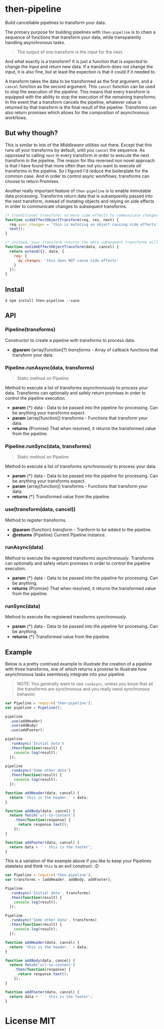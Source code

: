 # then-pipeline
Build cancellable pipelines to transform your data.

The primary purpose for building pipelines with `then-pipeline` is to chain a sequence of functions that transform your data, while transparently handling asynchronous tasks.

> The output of one transform is the input for the next.

And what exactly is a transform? It is just a function that is *expected* to change the input and return new data. If a transform does not change the input, it is also fine, but at least the expection is that it could if it needed to.

A transform takes the data to be transformed as the first argument, and a `cancel` function as the second argument. This `cancel` function can be used to stop the execution of the pipeline. This means that every transform is equipped with the ability to stop the execution of the remaining transforms. In the event that a transform cancels the pipeline, whatever value is returned by that transform is the final result of the pipeline. Transforms can also return promises which allows for the composition of asynchronous workflows.

## But why though?

This is similar to lots of the *Middleware* utilities out there. Except that this runs *all* your transforms by default, until you `cancel` the sequence. As oppossed to calling `next` in every transform in order to execute the next transform in the pipeline. The reason for this reversed non novel approach is that I have found that more often than not you want to execute *all* transforms in the pipeline. So I figured I'd reduce the boilerplate for the common case. And in order to control async workflows, transforms can choose to return Promises.

Another really important feature of `then-pipeline` is to enable immutable data processing. Transforms return data that is subsequently passed into the next transform, instead of mutating objects and relying on side effects in order to communicate changes to subsequent transforms.

``` javascript
/* tranditional transform: no more side effects to communicate changes to other transforms - YES - 100%! */
function sideEffectObjectTransform(req, res, next) {
  req.your_changes = 'this is mutating an object causing side effects';
  next();
}

/* instead, your transform returns the data subsequent transforms will receive. You can use tools like Immutable.js or Icepick.js to manage your immutable structures. I have just chosen a common naive merging strategy for illustration purposes */
function noSideEffectObjectTransform(data, cancel) {
  return extend({}, data, {
    req: {
      my_changes: 'this does NOT cause side effects'
    }
  });
}
```


## Install

```
$ npm install then-pipeline --save
```

## API

### Pipeline(transforms)

Constructor to create a pipeline with transforms to process data.

- **@param** {array[function]?} *transforms* - Array of callback functions that transform your data.


### Pipeline.runAsync(data, transforms)

> Static method on Pipeline

Method to execute a list of transforms *asynchronously* to process your data. Transforms can optionally and safely return promises in order to control the pipeline execution.

- **param** {*} data - Data to be passed into the pipeline for processing. Can be anything your transforms expect.
- **param** {array[function]} transforms - Functions that transform your data.
- **returns** {Promise} That when resolved, it returns the transformed value from the pipeline.


### Pipeline.runSync(data, transforms)

> Static method on Pipeline

Method to execute a list of transforms *synchronously* to process your data.

- **param** {*} data - Data to be passed into the pipeline for processing. Can be anything your transforms expect.
- **param** {array[function]} transforms - Functions that transform your data.
- **returns** {*} Transformed value from the pipeline.


### use(transform(data, cancel))

Method to register transforms.

- **@param** {function} *transform* - Tranform to be added to the pipeline.
- **@returns** {Pipeline} Current Pipeline instance.


### runAsync(data)

Method to execute the registered transforms *asynchronously*. Transforms can optionally and safely return promises in order to control the pipeline execution.

- **param** {*} data - Data to be passed into the pipeline for processing. Can be anything.
- **returns** {Promise} That when resolved, it returns the transformed value from the pipeline.


### runSync(data)

Method to execute the registered transforms *synchronously*.

- **param** {*} data - Data to be passed into the pipeline for processing. Can be anything.
- **returns** {*} Transformed value from the pipeline.


## Example

Below is a pretty contrived example to illustrate the creation of a pipeline with three transforms, one of which returns a promise to illustrate how asynchronous tasks seemlessly integrate into your pipeline.

> NOTE: You generally want to use `runAsync`, unless you know that all the transforms are synchronous and you really need synchronous behavior.

``` javascript
var Pipeline = require('then-pipeline');
var pipeline = Pipeline();

pipeline
  .use(addHeader)
  .use(addBody)
  .use(addFooter);

pipeline
  .runAsync('Initial data')
  .then(function(result) {
    console.log(result);
  });

pipeline
  .runAsync('Some other data')
  .then(function(result) {
    console.log(result);
  });

function addHeader(data, cancel) {
  return 'this is the header.' + data;
}

function addBody(data, cancel) {
  return fetch('url-to-content')
    .then(function(response) {
      return response.text();
    });
}

function addFooter(data, cancel) {
  return data + ' - this is the footer';
}
```

This is a variation of the example above if you like to keep your Pipelines stateless and think `this` is an evil construct. :D

``` javascript
var Pipeline = require('then-pipeline');
var transforms = [addHeader, addBody, addFooter];

Pipeline
  .runAsync('Initial data', transforms)
  .then(function(result) {
    console.log(result);
  });

Pipeline
  .runAsync('Some other data', transforms)
  .then(function(result) {
    console.log(result);
  });

function addHeader(data, cancel) {
  return 'this is the header.' + data;
}

function addBody(data, cancel) {
  return fetch('url-to-content')
    .then(function(response) {
      return response.text();
    });
}

function addFooter(data, cancel) {
  return data + ' - this is the footer';
}
```


# License MIT
